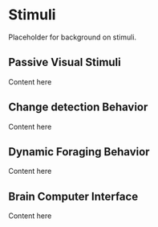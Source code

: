 # Stimuli

Placeholder for background on stimuli.

## Passive Visual Stimuli

Content here

## Change detection Behavior

Content here

## Dynamic Foraging Behavior

Content here

## Brain Computer Interface

Content here
